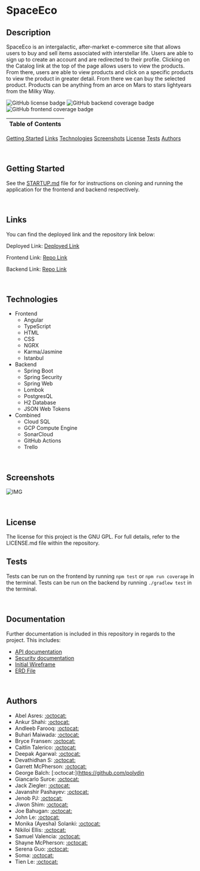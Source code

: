 # SpaceEco

## Description
SpaceEco is an intergalactic, after-market e-commerce site that allows users to buy and sell items associated with interstellar life. Users are able to sign up to create an account and are redirected to their profile. Clicking on the Catalog link at the top of the page allows users to view the products. From there, users are able to view products and click on a specific products to view the product in greater detail. From there we can buy the selected product. Products can be anything from an arce on Mars to stars lightyears from the Milky Way.

![GitHub license badge](https://img.shields.io/badge/license-GNU%20GPL-orange?style=for-the-badge&logo=appveyor) ![GitHub backend coverage badge](https://img.shields.io/badge/backend%20coverage-86.6%25-brightgreen?style=for-the-badge&logo=appveyor) ![GitHub frontend coverage badge](https://img.shields.io/badge/frontend%20coverage-46.4%25-yellow?style=for-the-badge&logo=appveyor)

Table of Contents |
-------------------|
[Getting Started](#Getting-Started)
[Links](#Links)
[Technologies](#Technologies)
[Screenshots](#Screenshots)
[License](#License)
[Tests](#Tests)
[Authors](#Authors)

<br />

## Getting Started

See the [STARTUP.md](./STARTUP.md) file for for instructions on cloning and running the application for the frontend and backend respectively.

<br />

## Links

You can find the deployed link and the repository link below:

Deployed Link: [Deployed Link]()

Frontend Link: [Repo Link](https://github.com/Revature-SpaceEco/spaceeco-frontend)

Backend Link: [Repo Link](https://github.com/Revature-SpaceEco/spaceeco-backend)

<br />

## Technologies

* Frontend
  * Angular
  * TypeScript
  * HTML
  * CSS
  * NGRX
  * Karma/Jasmine
  * Istanbul
* Backend
  * Spring Boot
  * Spring Security
  * Spring Web
  * Lombok
  * PostgresQL
  * H2 Database
  * JSON Web Tokens
* Combined
  * Cloud SQL
  * GCP Compute Engine
  * SonarCloud
  * GitHub Actions
  * Trello

<br />

## Screenshots

![IMG](./assets/images/SpaceEco-screenshot.png)

<br />

##  License

The license for this project is the GNU GPL. For full details, refer to the LICENSE.md file within the repository.

## Tests

Tests can be run on the frontend by running `npm test` or `npm run coverage` in the terminal. Tests can be run on the backend by running `./gradlew test` in the terminal.

<br />

## Documentation

Further documentation is included in this repository in regards to the project. This includes:

* [API documentation](./Endpoints/API.md)
* [Security documentation](./SECURITY.md)
* [Initial Wireframe](./Space_Eco_Wireframe.pdf)
* [ERD File](./Space_Eco_ERD.PNG)

<br />

## Authors

* Abel Asres: [:octocat:](https://github.com/)
* Ankur Shahi: [:octocat:](https://github.com/)
* Andleeb Farooq: [:octocat:](https://github.com/cerafinn)
* Buhari Maiwada: [:octocat:](https://github.com/)
* Bryce Fransen: [:octocat:](https://github.com/)
* Caitlin Talerico: [:octocat:](https://github.com/)
* Deepak Agarwal: [:octocat:](https://github.com/)
* Devathidhan S: [:octocat:](https://github.com/)
* Garrett McPherson: [:octocat:](https://github.com/)
* George Balch: [:octocat:](https://github.com/polydin
* Giancarlo Surce: [:octocat:](https://github.com/)
* Jack Ziegler: [:octocat:](https://github.com/)
* Javanshir Pashayev: [:octocat:](https://github.com/)
* Jenob PJ: [:octocat:](https://github.com/)
* Jiwon Shim: [:octocat:](https://github.com/)
* Joe Bahugan: [:octocat:](https://github.com/)
* John Le: [:octocat:](https://github.com/)
* Monika (Ayesha) Solanki: [:octocat:](https://github.com/)
* Nikiloi Ellis: [:octocat:](https://github.com/)
* Samuel Valencia: [:octocat:](https://github.com/)
* Shayne McPherson: [:octocat:](https://github.com/)
* Serena Guo: [:octocat:](https://github.com/)
* Soma: [:octocat:](https://github.com/)
* Tien Le: [:octocat:](https://github.com/)

<br />
